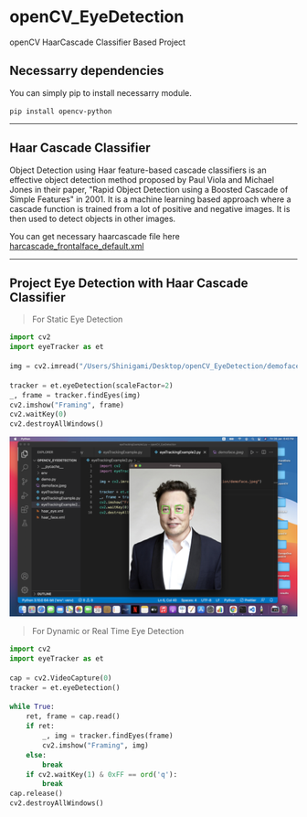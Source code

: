 # openCV_EyeDetection
openCV HaarCascade Classifier Based Project

## Necessarry dependencies
<p> You can simply pip to install necessarry module. </p>

<code>pip install opencv-python</code>

-----------------------------------
Haar Cascade Classifier
-----------------------------------

<p>Object Detection using Haar feature-based cascade classifiers is an effective object detection method proposed by Paul Viola and Michael Jones in their paper, "Rapid Object Detection using a Boosted Cascade of Simple Features" in 2001. It is a machine learning based approach where a cascade function is trained from a lot of positive and negative images. It is then used to detect objects in other images.</p>

You can get necessary haarcascade file here [harcascade_frontalface_default.xml](https://github.com/Raihan-009/openCV_FaceDetection/blob/main/haar_face.xml)


---------------------------------------------------
Project Eye Detection with Haar Cascade Classifier
---------------------------------------------------

> For Static Eye Detection 

```python
import cv2
import eyeTracker as et

img = cv2.imread("/Users/Shinigami/Desktop/openCV_EyeDetection/demoface.jpeg")

tracker = et.eyeDetection(scaleFactor=2)
_, frame = tracker.findEyes(img)
cv2.imshow("Framing", frame)
cv2.waitKey(0)
cv2.destroyAllWindows()
```

<p align = "center">
    <img src = "https://github.com/Raihan-009/openCV_EyeDetection/blob/main/results/staticEyeDetectionExample.png">
</p>


> For Dynamic or Real Time Eye Detection

```python
import cv2
import eyeTracker as et

cap = cv2.VideoCapture(0)
tracker = et.eyeDetection()

while True:
    ret, frame = cap.read()
    if ret:
        _, img = tracker.findEyes(frame)
        cv2.imshow("Framing", img)
    else:
        break
    if cv2.waitKey(1) & 0xFF == ord('q'):
        break
cap.release()
cv2.destroyAllWindows()
```

